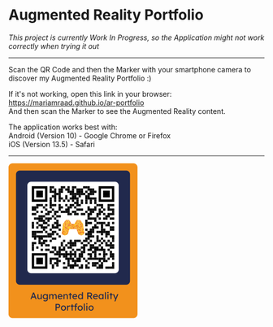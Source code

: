 # Augmented Reality Portfolio

*This project is currently Work In Progress, so the Application might not work correctly when trying it out*
___________

Scan the QR Code and then the Marker with your smartphone camera to discover my Augmented Reality Portfolio :)

If it's not working, open this link in your browser: https://mariamraad.github.io/ar-portfolio </br>
And then scan the Marker to see the Augmented Reality content.

The application works best with: <br/>
Android (Version 10) - Google Chrome or Firefox <br/>
    iOS (Version 13.5) - Safari
___________
<!---ISSUE:
for this project I wish that ARjs will work with this QR Code image.
If not it should work with the last one (black/colored M in hiro marker style).
___________--->
<!--- ![Batman](/assets/images/batman.jpg) --->
<!--- ![Hiro](/assets/images/markers/hiro.png) --->
<!--- ![QrCode](/assets/images/QRCode_mitRahmen.svg) --->

<!--- <img src="/assets/images/QRCode_mitRahmen.svg" data-canonical-src="/assets/images/QRCode_mitRahmen.svg" width="200" height="400" /> --->

<!--- <img src="/assets/images/QR.png" data-canonical-src="/assets/images/QR.png" width="200" height="200" /> --->

<!--- <img src="/assets/images/markers/blackMarker.png" data-canonical-src="/assets/images/markers/blackMarker.png" width="200" height="200" /> --->

<!--- <img src="/assets/images/markers/grayMarker.png" data-canonical-src="/assets/images/markers/grayMarker.png" width="200" height="200" /> --->
<!---
<img src="/assets/images/markers/coloredMarker.png" data-canonical-src="/assets/images/markers/coloredMarker.png" width="300" height="300" /> --->

<img src="/assets/images/markers/fullMarker_blue.svg" data-canonical-src="/assets/images/markers/fullMarker_blue.svg" width="254" height="305" />
